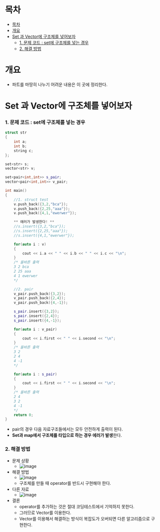 # 목차
- [목차](#목차)
- [개요](#개요)
- [Set 과 Vector에 구조체를 넣어보자](#set-과-vector에-구조체를-넣어보자)
    - [1. 문제 코드 : set에 구조체를 넣는 경우](#1-문제-코드--set에-구조체를-넣는-경우)
    - [2. 해결 방법](#2-해결-방법)

# 개요
- 파트를 마땅히 나누기 어려운 내용은 이 곳에 정리한다.
  
# Set 과 Vector에 구조체를 넣어보자
### 1. 문제 코드 : set에 구조체를 넣는 경우
~~~c++
struct str
{
    int a;
    int b;
    string c;
};

set<str> s;
vector<str> v;

set<pair<int,int>> s_pair;
vector<pair<int,int>> v_pair;

int main()
{
    //1. struct test
    v.push_back({3,2,"bca"});
    v.push_back({2,25,"aaa"});
    v.push_back({4,1,"ewerwer"});

    ** 에러가 발생한다! **
    //s.insert({3,2,"bca"});
    //s.insert({2,25,"aaa"});
    //s.insert({4,1,"ewerwer"});

    for(auto i : v)
    {
        cout << i.a << " " << i.b << " " << i.c << "\n";
    }
    /* 올바른 출력
    3 2 bca
    2 25 aaa
    4 1 ewerwer
    */

    //2. pair
    v_pair.push_back({3,2});
    v_pair.push_back({2,4});
    v_pair.push_back({4,-1});

    s_pair.insert({3,2});
    s_pair.insert({2,4});
    s_pair.insert({4,-1});

    for(auto i : v_pair)
    {
        cout << i.first << " " << i.second << "\n";
    }
    /* 올바른 출력
    3 2
    2 4
    4 -1
    */

    for(auto i : s_pair)
    {
        cout << i.first << " " << i.second << "\n";
    }
    /* 올바른 출력
    2 4
    3 2
    4 -1
    */
	return 0;
}
~~~
- pair의 경우 다음 자료구조들에서는 모두 안전하게 출력이 된다.
- **Set과 map에서 구조체를 타입으로 하는 경우 에러가 발생**한다.
  
### 2. 해결 방법
- 문제 상황
  - ![image](https://user-images.githubusercontent.com/55792986/194299728-c37a3adf-5246-42a6-a3ae-840ca35b4752.png)
- 해결 방법
  - ![image](https://user-images.githubusercontent.com/55792986/194299959-6168a600-ff63-4887-b729-d1ba16cff6b2.png)
  - 구조체를 만들 때 operator를 반드시 구현해야 한다.
- 다른 자료
  - ![image](https://user-images.githubusercontent.com/55792986/194300280-50ebb8d0-60e5-4021-8db9-831b8888a0fb.png)
- 결론
  - operator를 추가하는 것은 절대 코딩테스트에서 기억하지 못한다.
  - 그러므로 Vector를 이용한다.
  - Vector를 이용해서 해결하는 방식이 복잡도가 오버되면 다른 알고리즘으로 구현한다. 

